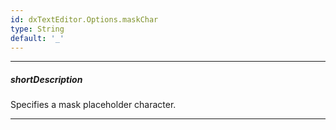 ```yaml
---
id: dxTextEditor.Options.maskChar
type: String
default: '_'
---
```

---
##### shortDescription
Specifies a mask placeholder character.

---
